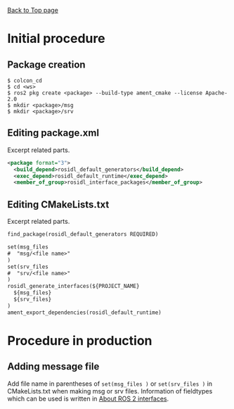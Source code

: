 [Back to Top page](../../README.md)

# Initial procedure
## Package creation

```shell
$ colcon_cd
$ cd <ws>
$ ros2 pkg create <package> --build-type ament_cmake --license Apache-2.0
$ mkdir <package>/msg
$ mkdir <package>/srv
```

## Editing package.xml
Excerpt related parts.

```xml
<package format="3">
  <build_depend>rosidl_default_generators</build_depend>
  <exec_depend>rosidl_default_runtime</exec_depend>
  <member_of_group>rosidl_interface_packages</member_of_group>
```

## Editing CMakeLists.txt
Excerpt related parts.

```txt
find_package(rosidl_default_generators REQUIRED)

set(msg_files
#  "msg/<file name>"
)
set(srv_files
#  "srv/<file name>"
)
rosidl_generate_interfaces(${PROJECT_NAME}
  ${msg_files}
  ${srv_files}
)
ament_export_dependencies(rosidl_default_runtime)
```

# Procedure in production
## Adding message file
Add file name in parentheses of `set(msg_files )` or `set(srv_files )` in CMakeLists.txt when making msg or srv files.
Information of fieldtypes which can be used is written in [About ROS 2 interfaces](https://docs.ros.org/en/foxy/Concepts/About-ROS-Interfaces.html).
